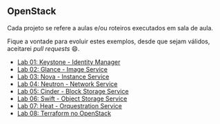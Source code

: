 ## OpenStack

Cada projeto se refere a aulas e/ou roteiros executados em sala de aula.

Fique a vontade para evoluir estes exemplos, desde que sejam válidos, aceitarei *pull requests* 😄.

 - [Lab 01: Keystone - Identity Manager](https://github.com/josecastillolema/fiap/blob/master/cld/openstack/lab01-keystone.md)
 - [Lab 02: Glance - Image Service](https://github.com/josecastillolema/fiap/blob/master/cld/openstack/lab02-glance.md)
 - [Lab 03: Nova - Instance Service](https://github.com/josecastillolema/fiap/blob/master/cld/openstack/lab03-nova.md)
 - [Lab 04: Neutron - Network Service](https://github.com/josecastillolema/fiap/blob/master/cld/openstack/lab04-neutron.md)
 - [Lab 05: Cinder - Block Storage Service](https://github.com/josecastillolema/fiap/blob/master/cld/openstack/lab05-cinder.md)
 - [Lab 06: Swift - Object Storage Service](https://github.com/josecastillolema/fiap/blob/master/cld/openstack/lab06-swift.md)
 - [Lab 07: Heat - Orquestration Service](https://github.com/josecastillolema/fiap/blob/master/cld/openstack/lab07-heat.md)
 - [Lab 08: Terraform no OpenStack](https://github.com/josecastillolema/fiap/blob/master/cld/openstack/lab08-terraform.md)


